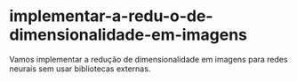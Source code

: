 # implementar-a-redu-o-de-dimensionalidade-em-imagens
Vamos implementar a redução de dimensionalidade em imagens para redes neurais sem usar bibliotecas externas.
